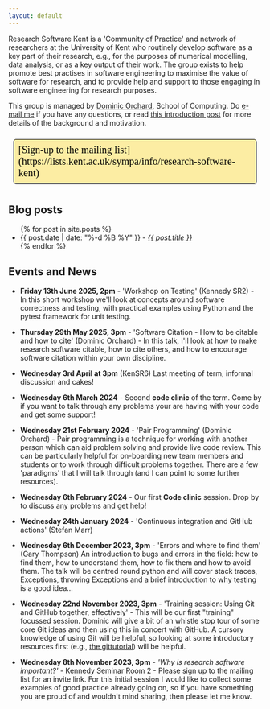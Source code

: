```yaml
---
layout: default
---
```


<style>
  #signUp {
    display: inline-block;
    border-style: solid;
    font-family: Overpass;
    font-size: 15pt;
    border-width: 1px;
    cursor: pointer;
    border-radius: 5px;
    box-shadow: 1px 2px #ccc;
    margin: 10px;
    padding: 9px;
    padding-bottom: -3px;
    color: black;
    text-decoration: none;
    background: #FCEDA3;

  }
</style>

Research Software Kent is a 'Community of Practice' and network of researchers at the University of Kent who routinely develop software as a key part of their research, e.g., for the purposes of numerical modelling, data analysis, or as a key output of their work.  The group exists to help promote best practises in software engineering to maximise the value of software for research, and to provide help and support to those engaging in software engineering for research purposes.

This group is managed by [Dominic Orchard](https://www.kent.ac.uk/computing/people/3074/orchard-dominic), School of Computing. Do [e-mail me](mailto:d.a.orchard@kent.ac.uk) if you have any questions, or read [this introduction post](https://research-software-kent.github.io/misc/2023/06/01/hello-world.html) for more details of the background and motivation.

<span id='signUp'>
[Sign-up to the mailing list](https://lists.kent.ac.uk/sympa/info/research-software-kent)
</span>


## Blog posts

<ul>
  {% for post in site.posts %}
    <li>
	    {{ post.date | date: "%-d %B %Y" }} - <i><a href="{{ post.url }}">{{ post.title }}</a></i>
    </li>
  {% endfor %}
</ul>

## Events and News

* __Friday 13th June 2025, 2pm__ - 'Workshop on Testing' (Kennedy SR2) - In this short workshop we'll look at concepts around software correctness and testing, with practical examples using Python and the pytest framework for unit testing.

* __Thursday 29th May 2025, 3pm__ - 'Software Citation - How to be citable and how to cite' (Dominic Orchard) - In this talk, I'll look at how to make research software citable, how to cite others, and how to encourage software citation within your own discipline.

* __Wednesday 3rd April at 3pm__ (KenSR6) Last meeting of term, informal discussion and cakes!

* __Wednesday 6th March 2024__ - Second __code clinic__ of the term. Come by if you want to talk through any problems your are having with your code and get some support!

* __Wednesday 21st February 2024__ - 'Pair Programming' (Dominic Orchard) - Pair programming is a technique for working with another person which can aid problem solving and provide live code review. This can be particularly helpful for on-boarding new team members and students or to work through difficult problems together. There are a few 'paradigms' that I will talk through (and I can point to some further resources).

* __Wednesday 6th February 2024__ - Our first __Code clinic__ session. Drop by to discuss any problems and get help!

* __Wednesday 24th January 2024__ - 'Continuous integration and GitHub actions' (Stefan Marr) 

* __Wednesday 6th December 2023, 3pm__ - 'Errors and where to find them' (Gary Thompson) An introduction to bugs and errors in the field:  how to find them, how to understand them, how to fix them and how to avoid them. The talk will be centred round python and will cover stack traces, Exceptions, throwing Exceptions and a brief introduction to why testing is a good idea…

* __Wednesday 22nd November 2023, 3pm__ - 'Training session: Using Git and GitHub together, effectively' -
This will be our first "training" focussed session. Dominic will give a bit of an whistle stop tour of some core Git ideas and then using this in concert with GitHub. A cursory knowledge of using Git will be helpful, so looking at some introductory resources first (e.g., [the gittutorial](https://git-scm.com/docs/gittutorial)) will be helpful.
  
* __Wednesday 8th November 2023, 3pm__ - _'Why is research software important?'_ - Kennedy Seminar Room 2 - Please sign up to the mailing list for an invite link. For this initial session I would like to collect some examples of good practice already going on, so if you have something you are proud of and wouldn't mind sharing, then please let me know.
